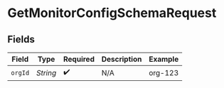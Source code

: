 # GetMonitorConfigSchemaRequest


## Fields

| Field              | Type               | Required           | Description        | Example            |
| ------------------ | ------------------ | ------------------ | ------------------ | ------------------ |
| `orgId`            | *String*           | :heavy_check_mark: | N/A                | org-123            |